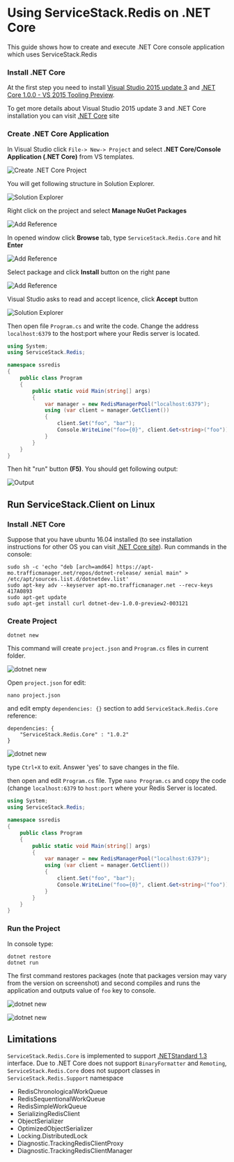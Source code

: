 # Using ServiceStack.Redis on .NET Core

This guide shows how to create and execute .NET Core console application which
uses ServiceStack.Redis 

### Install .NET Core                                                                                                                                                           

At the first step you need to install [Visual Studio 2015 update 3](https://go.microsoft.com/fwlink/?LinkId=691129)  and [.NET Core 1.0.0 - VS 2015 Tooling Preview](https://go.microsoft.com/fwlink/?LinkId=817245).

To get more details about Visual Studio 2015 update 3 and .NET Core installation 
you can visit [.NET Core](https://www.microsoft.com/net/core#windows) site

### Create .NET Core Application

In Visual Studio click `File-> New-> Project` and select **.NET Core/Console Application (.NET Core)** 
from VS templates.

![Create .NET Core Project](images/1-CreateProject.png)

You will get following structure in Solution Explorer.

![Solution Explorer](images/2-Solution.png)

Right click on the project and select **Manage NuGet Packages**

![Add Reference](images/3-AddNugetPackage.png)

In opened window click **Browse** tab, type `ServiceStack.Redis.Core` and hit **Enter**

![Add Reference](images/4-SearchNugetPackage.png)

Select package and click **Install** button on the right pane

![Add Reference](images/5-InstallNugetPackage.png)

Visual Studio asks to read and accept licence, click **Accept** button

![Solution Explorer](images/6-AcceptLicence.png)

Then open file `Program.cs` and write the code. Change the address `localhost:6379` to the
host:port where your Redis server is located.

```csharp
using System;
using ServiceStack.Redis;

namespace ssredis
{
    public class Program
    {
        public static void Main(string[] args)
        {
            var manager = new RedisManagerPool("localhost:6379");
            using (var client = manager.GetClient())
            {
                client.Set("foo", "bar");
                Console.WriteLine("foo={0}", client.Get<string>("foo"));
            }
        }
    }
}
```

Then hit "run" button **(F5)**. You should get following output:

![Output](images/8-Output.png)

## Run ServiceStack.Client on Linux

### Install .NET Core

Suppose that you have ubuntu 16.04 installed (to see installation instructions for other OS you can 
visit [.NET Core site](https://www.microsoft.com/net/core)). Run commands in the console:

    sudo sh -c 'echo "deb [arch=amd64] https://apt-mo.trafficmanager.net/repos/dotnet-release/ xenial main" > /etc/apt/sources.list.d/dotnetdev.list'
    sudo apt-key adv --keyserver apt-mo.trafficmanager.net --recv-keys 417A0893
    sudo apt-get update
    sudo apt-get install curl dotnet-dev-1.0.0-preview2-003121

### Create Project

    dotnet new

This command will create `project.json` and `Program.cs` files in current folder.

![dotnet new](images/9-dotnetnew.png)

Open `project.json` for edit:

    nano project.json

and edit empty `dependencies: {}` section to add `ServiceStack.Redis.Core` reference:
    
    dependencies: {
        "ServiceStack.Redis.Core" : "1.0.2"
    }

![dotnet new](images/10-projectjson.png)

type `Ctrl+X` to exit. Answer 'yes' to save changes in the file.

then open and edit `Program.cs` file. Type `nano Program.cs` and copy the code
(change `localhost:6379` to `host:port` where your Redis Server is located.

```csharp
using System;
using ServiceStack.Redis;

namespace ssredis
{
    public class Program
    {
        public static void Main(string[] args)
        {
            var manager = new RedisManagerPool("localhost:6379");
            using (var client = manager.GetClient())
            {
                client.Set("foo", "bar");
                Console.WriteLine("foo={0}", client.Get<string>("foo"));
            }
        }
    }
}
```
### Run the Project

In console type:

    dotnet restore
    dotnet run

The first command restores packages (note that packages version may vary from the version on screenshot) and second compiles and runs the application
 and outputs value of `foo` key to console.

![dotnet new](images/11-dotnetrestore.png)

![dotnet new](images/12-dotnetrun.png)

## Limitations

`ServiceStack.Redis.Core` is implemented to support [.NETStandard 1.3](https://github.com/dotnet/corefx/blob/master/Documentation/architecture/net-platform-standard.md) interface.
Due to .NET Core does not support `BinaryFormatter` and `Remoting`, `ServiceStack.Redis.Core` does not support classes in `ServiceStack.Redis.Support` namespace

 - RedisChronologicalWorkQueue
 - RedisSequentionalWorkQueue
 - RedisSimpleWorkQueue
 - SerializingRedisClient
 - ObjectSerializer
 - OptimizedObjectSerializer
 - Locking.DistributedLock
 - Diagnostic.TrackingRedisClientProxy
 - Diagnostic.TrackingRedisClientManager
